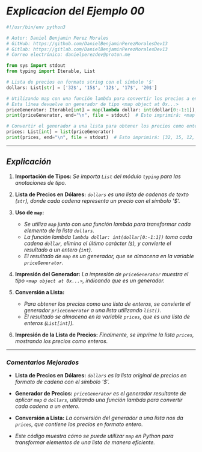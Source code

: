 <!-- Autor: Daniel Benjamin Perez Morales -->
<!-- GitHub: https://github.com/DanielBenjaminPerezMoralesDev13 -->
<!-- Gitlab: https://gitlab.com/DanielBenjaminPerezMoralesDev13 -->
<!-- Correo electrónico: danielperezdev@proton.me -->

# ***Explicacion del Ejemplo 00***

```python
#!/usr/bin/env python3

# Autor: Daniel Benjamin Perez Morales
# GitHub: https://github.com/DanielBenjaminPerezMoralesDev13
# Gitlab: https://gitlab.com/DanielBenjaminPerezMoralesDev13
# Correo electrónico: danielperezdev@proton.me

from sys import stdout
from typing import Iterable, List

# Lista de precios en formato string con el símbolo '$'
dollars: List[str] = ['32$', '15$', '12$', '17$', '20$']

# Utilizando map con una función lambda para convertir los precios a enteros
# Esta línea devuelve un generador de tipo <map object at 0x...>
priceGenerator: Iterable[int] = map(lambda dollar: int(dollar[0:-1:1]), dollars)
print(priceGenerator, end="\n", file = stdout)  # Esto imprimirá: <map object at 0x...>

# Convertir el generador a una lista para obtener los precios como enteros
prices: List[int] = list(priceGenerator)
print(prices, end="\n", file = stdout)  # Esto imprimirá: [32, 15, 12, 17, 20]
```

---

## ***Explicación***

1. **Importación de Tipos:** *Se importa `List` del módulo `typing` para las anotaciones de tipo.*

2. **Lista de Precios en Dólares:** *`dollars` es una lista de cadenas de texto (`str`), donde cada cadena representa un precio con el símbolo '$'.*

3. **Uso de `map`:**
   - *Se utiliza `map` junto con una función lambda para transformar cada elemento de la lista `dollars`.*
   - *La función lambda `lambda dollar: int(dollar[0:-1:1])` toma cada cadena `dollar`, elimina el último carácter (`$`), y convierte el resultado a un entero (`int`).*
   - *El resultado de `map` es un generador, que se almacena en la variable `priceGenerator`.*

4. **Impresión del Generador:** *La impresión de `priceGenerator` muestra el tipo `<map object at 0x...>`, indicando que es un generador.*

5. **Conversión a Lista:**
   - *Para obtener los precios como una lista de enteros, se convierte el generador `priceGenerator` a una lista utilizando `list()`.*
   - *El resultado se almacena en la variable `prices`, que es una lista de enteros (`List[int]`).*

6. **Impresión de la Lista de Precios:** *Finalmente, se imprime la lista `prices`, mostrando los precios como enteros.*

---

### ***Comentarios Mejorados***

- **Lista de Precios en Dólares:** *`dollars` es la lista original de precios en formato de cadena con el símbolo '$'.*
- **Generador de Precios:** *`priceGenerator` es el generador resultante de aplicar `map` a `dollars`, utilizando una función lambda para convertir cada cadena a un entero.*
- **Conversión a Lista:** *La conversión del generador a una lista nos da `prices`, que contiene los precios en formato entero.*

- *Este código muestra cómo se puede utilizar `map` en Python para transformar elementos de una lista de manera eficiente.*
